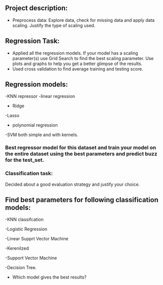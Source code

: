 ## Project description:
- Preprocess data: Explore data, check for missing data and apply data scaling. Justify the type of scaling used.

## Regression Task:
- Applied all the regression models. If your model has a scaling parameter(s) use Grid Search to find the best scaling parameter. Use plots and graphs to help you get a better glimpse of the results.
- Used cross validation to find average training and testing score.
## Regression models: 

-KNN repressor
-linear regression

- Ridge

-Lasso

- polynomial regression

-SVM both simple and with kernels.

### Best regressor model for this dataset and train your model on the entire dataset using the best parameters and predict buzz for the test_set.

### Classification task:

Decided about a good evaluation strategy and justify your choice.

## Find best parameters for following classification models:

-KNN classifcation

-Logistic Regression

-Linear Supprt Vector Machine

-Kerenilzed 

-Support Vector Machine

-Decision Tree.

- Which model gives the best results?
